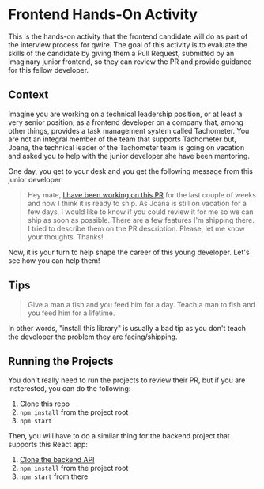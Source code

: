 # Frontend Hands-On Activity

This is the hands-on activity that the frontend candidate will do as part of the interview process for qwire. The goal of this activity is to evaluate the skills of the candidate by giving them a Pull Request, submitted by an imaginary junior frontend, so they can review the PR and provide guidance for this fellow developer.

## Context

Imagine you are working on a technical leadership position, or at least a very senior position, as a frontend developer on a company that, among other things, provides a task management system called Tachometer. You are not an integral member of the team that supports Tachometer but, Joana, the technical leader of the Tachometer team is going on vacation and asked you to help with the junior developer she have been mentoring.

One day, you get to your desk and you get the following message from this junior developer:

> Hey mate, [I have been working on this PR](https://github.com/brunokrebs/react-q-and-a/pull/1) for the last couple of weeks and now I think it is ready to ship. As Joana is still on vacation for a few days, I would like to know if you could review it for me so we can ship as soon as possible. There are a few features I'm shipping there. I tried to describe them on the PR description. Please, let me know your thoughts. Thanks!

Now, it is your turn to help shape the career of this young developer. Let's see how you can help them!

## Tips

> Give a man a fish and you feed him for a day. Teach a man to fish and you feed him for a lifetime.

In other words, "install this library" is usually a bad tip as you don't teach the developer the problem they are facing/shipping.

## Running the Projects

You don't really need to run the projects to review their PR, but if you are insterested, you can do the following:

1. Clone this repo
2. `npm install` from the project root
3. `npm start`

Then, you will have to do a similar thing for the backend project that supports this React app:

1. [Clone the backend API](https://github.com/brunokrebs/node-q-and-a)
2. `npm install` from the project root
3. `npm start` from there
